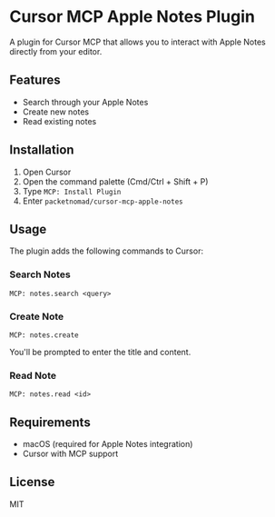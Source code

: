 # Cursor MCP Apple Notes Plugin

A plugin for Cursor MCP that allows you to interact with Apple Notes directly from your editor.

## Features

- Search through your Apple Notes
- Create new notes
- Read existing notes

## Installation

1. Open Cursor
2. Open the command palette (Cmd/Ctrl + Shift + P)
3. Type `MCP: Install Plugin`
4. Enter `packetnomad/cursor-mcp-apple-notes`

## Usage

The plugin adds the following commands to Cursor:

### Search Notes
```
MCP: notes.search <query>
```

### Create Note
```
MCP: notes.create
```
You'll be prompted to enter the title and content.

### Read Note
```
MCP: notes.read <id>
```

## Requirements

- macOS (required for Apple Notes integration)
- Cursor with MCP support

## License

MIT